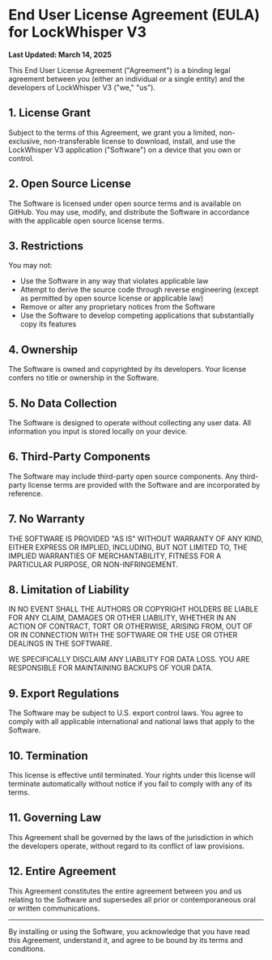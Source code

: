 # End User License Agreement (EULA) for LockWhisper V3

**Last Updated: March 14, 2025**

This End User License Agreement ("Agreement") is a binding legal agreement between you (either an individual or a single entity) and the developers of LockWhisper V3 ("we," "us").

## 1. License Grant

Subject to the terms of this Agreement, we grant you a limited, non-exclusive, non-transferable license to download, install, and use the LockWhisper V3 application ("Software") on a device that you own or control.

## 2. Open Source License

The Software is licensed under open source terms and is available on GitHub. You may use, modify, and distribute the Software in accordance with the applicable open source license terms.

## 3. Restrictions

You may not:
- Use the Software in any way that violates applicable law
- Attempt to derive the source code through reverse engineering (except as permitted by open source license or applicable law)
- Remove or alter any proprietary notices from the Software
- Use the Software to develop competing applications that substantially copy its features

## 4. Ownership

The Software is owned and copyrighted by its developers. Your license confers no title or ownership in the Software.

## 5. No Data Collection

The Software is designed to operate without collecting any user data. All information you input is stored locally on your device.

## 6. Third-Party Components

The Software may include third-party open source components. Any third-party license terms are provided with the Software and are incorporated by reference.

## 7. No Warranty

THE SOFTWARE IS PROVIDED "AS IS" WITHOUT WARRANTY OF ANY KIND, EITHER EXPRESS OR IMPLIED, INCLUDING, BUT NOT LIMITED TO, THE IMPLIED WARRANTIES OF MERCHANTABILITY, FITNESS FOR A PARTICULAR PURPOSE, OR NON-INFRINGEMENT.

## 8. Limitation of Liability

IN NO EVENT SHALL THE AUTHORS OR COPYRIGHT HOLDERS BE LIABLE FOR ANY CLAIM, DAMAGES OR OTHER LIABILITY, WHETHER IN AN ACTION OF CONTRACT, TORT OR OTHERWISE, ARISING FROM, OUT OF OR IN CONNECTION WITH THE SOFTWARE OR THE USE OR OTHER DEALINGS IN THE SOFTWARE.

WE SPECIFICALLY DISCLAIM ANY LIABILITY FOR DATA LOSS. YOU ARE RESPONSIBLE FOR MAINTAINING BACKUPS OF YOUR DATA.

## 9. Export Regulations

The Software may be subject to U.S. export control laws. You agree to comply with all applicable international and national laws that apply to the Software.

## 10. Termination

This license is effective until terminated. Your rights under this license will terminate automatically without notice if you fail to comply with any of its terms.

## 11. Governing Law

This Agreement shall be governed by the laws of the jurisdiction in which the developers operate, without regard to its conflict of law provisions.

## 12. Entire Agreement

This Agreement constitutes the entire agreement between you and us relating to the Software and supersedes all prior or contemporaneous oral or written communications.

---

By installing or using the Software, you acknowledge that you have read this Agreement, understand it, and agree to be bound by its terms and conditions.